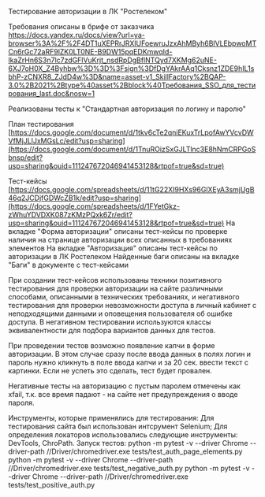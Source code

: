 Тестирование авторизации в ЛК "Ростелеком" 

Требования описаны в брифе от заказчика https://docs.yandex.ru/docs/view?url=ya-browser%3A%2F%2F4DT1uXEPRrJRXlUFoewruJzxAhMByh6BlVLEbpwoMTCn6rGc72aRF9lZK0LT0NE-B9DW15pqEDKmwqId-lkaZrHn6S3n7lc7zdGFlVuKrjt_nsdRpDgBflNTQyd7XKMg62uNE-6XJ7oH0X_Z4Byhbw%3D%3D%3Fsign%3DfDgYAkrAAq1Cksnz1ZDE9hIL1sbhP-zCNXR8_ZJdD4w%3D&name=asset-v1_SkillFactory%2BQAP-3.0%2B2021%2Btype%40asset%2Bblock%40Требования_SSO_для_тестирования_last.doc&nosw=1

Реализованы тесты к "Стандартная авторизация по логину и паролю"

План тестирования [https://docs.google.com/document/d/1tkv6cTe2qniEKuxTrLpofAwYVcvDWVfMjJLlJxMGsLc/edit?usp=sharing](https://docs.google.com/document/d/1TnuROizSxGJLTlnc3E8hNmCRPGoSbnsp/edit?usp=sharing&ouid=111247672046941453128&rtpof=true&sd=true)

Тест-кейсы [https://docs.google.com/spreadsheets/d/11tG22XI9HXs96GlXEyA3smjUgB46q2JCDjfGDWcZB1k/edit?usp=sharing](https://docs.google.com/spreadsheets/d/1FYetGkz-zWhuYDVDXK087zKMzPQxk6Zr/edit?usp=sharing&ouid=111247672046941453128&rtpof=true&sd=true)
На вкладке "Форма авторизации" описаны тест-кейсы по проверке наличия на странице авторизации всех описанных в требованиях элементов
На вкладке "Авторизация" описаны тест-кейсы по авторизации в ЛК Ростелеком
Найденные баги описаны на вкладке "Баги" в документе с тест-кейсами

При создании тест-кейсов использованы техники позитивного тестирования для проверки авторизации на сайте различными способами, описанными в технических требованиях, и негативного тестирования для проверки невозможности доступа в личный кабинет с неподходящими данными и оповещения пользователя об ошибке доступа. В негативном тестировании используются классы эквивалентности для подбора вариантов данных для тестов.

При проведении тестов возможно появление капчи в форме авторизации. В этом случае сразу после ввода данных в полях логин и пароль нужно кликнуть в поле ввода капчи и за 20 сек. ввести текст с картинки. Если не успеть это сделать, тест будет провален.

Негативные тесты на авторизацию с пустым паролем отмечены как xfail, т.к. все время падают - на сайте нет предупреждения о вводе пароля.


Инструменты, которые применялись для тестирования:
Для тестирования сайта был использован интсрумент Selenium;
Для определения локаторов использовались следующие инструменты: DevTools, ChroPath.
Запуск тестов:
python -m pytest -v --driver Chrome --driver-path //Driver/chromedriver.exe tests/test_auth_page_elements.py
python -m pytest -v --driver Chrome --driver-path //Driver/chromedriver.exe tests/test_negative_auth.py
python -m pytest -v --driver Chrome --driver-path //Driver/chromedriver.exe tests/test_positive_auth.py
